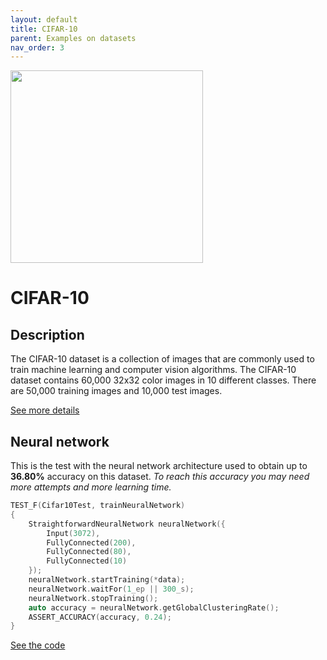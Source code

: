 ```yaml
---
layout: default
title: CIFAR-10
parent: Examples on datasets
nav_order: 3
---
```


<p >
    <img src="{{site.baseurl}}/assets/images/examples/cifar_10.png" att="CIFAR-10" width="308px" class="center"/>
</p>

# CIFAR-10

## Description

The CIFAR-10 dataset is a collection of images that are commonly used to train machine learning and computer vision algorithms. The CIFAR-10 dataset contains 60,000 32x32 color images in 10 different classes. There are 50,000 training images and 10,000 test images.

[See more details](https://www.cs.toronto.edu/~kriz/cifar.html)

## Neural network 

This is the test with the neural network architecture used to obtain up to **36.80%** accuracy on this dataset.
_To reach this accuracy you may need more attempts and more learning time._


```cpp
TEST_F(Cifar10Test, trainNeuralNetwork)
{
    StraightforwardNeuralNetwork neuralNetwork({
        Input(3072),
        FullyConnected(200),
        FullyConnected(80),
        FullyConnected(10)
    });
    neuralNetwork.startTraining(*data);
    neuralNetwork.waitFor(1_ep || 300_s);
    neuralNetwork.stopTraining();
    auto accuracy = neuralNetwork.getGlobalClusteringRate();
    ASSERT_ACCURACY(accuracy, 0.24);
}
```

[See the code](https://github.com/MatthieuHernandez/StraightforwardNeuralNetwork/blob/master/tests/dataset_tests/CIFAR-10/Cifar10Test.cpp)